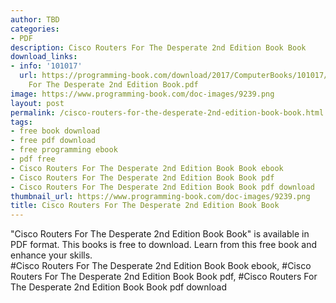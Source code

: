 ```yaml
---
author: TBD
categories:
- PDF
description: Cisco Routers For The Desperate 2nd Edition Book Book
download_links:
- info: '101017'
  url: https://programming-book.com/download/2017/ComputerBooks/101017/Cisco Routers
    For The Desperate 2nd Edition Book.pdf
image: https://www.programming-book.com/doc-images/9239.png
layout: post
permalink: /cisco-routers-for-the-desperate-2nd-edition-book-book.html
tags:
- free book download
- free pdf download
- free programming ebook
- pdf free
- Cisco Routers For The Desperate 2nd Edition Book Book ebook
- Cisco Routers For The Desperate 2nd Edition Book Book pdf
- Cisco Routers For The Desperate 2nd Edition Book Book pdf download
thumbnail_url: https://www.programming-book.com/doc-images/9239.png
title: Cisco Routers For The Desperate 2nd Edition Book Book
---
```


 
<div class="item-desc text-justify">
  "Cisco Routers For The Desperate 2nd Edition Book Book" is available in PDF format. This books is free to download. Learn from this free book and enhance your skills.
  <br>
  #Cisco Routers For The Desperate 2nd Edition Book Book ebook, #Cisco Routers For The Desperate 2nd Edition Book Book pdf, #Cisco Routers For The Desperate 2nd Edition Book Book pdf download
</div>
